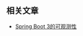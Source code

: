 ## 相关文章

+ [Spring Boot 3的可观测性](http://tu-yucheng.github.io/springboot/2023/05/11/spring-boot-3-observability.html)